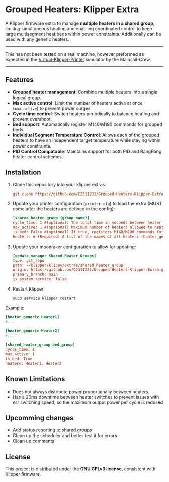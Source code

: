# Grouped Heaters: Klipper Extra

A Klipper firmware extra to manage **multiple heaters in a shared group**, limiting simultaneous heating and enabling coordinated control to keep large multisegment heat beds within power constraints. Additionally can be used with any generic heaters.

---

This has not been tested on a real machine, however preformed as expected in the [Virtual-Klipper-Printer](https://github.com/mainsail-crew/virtual-klipper-printer) simulator by the Mainsail-Crew.

---

## Features

- **Grouped heater management**: Combine multiple heaters into a single logical group.  
- **Max active control**: Limit the number of heaters active at once (`max_active`) to prevent power surges.  
- **Cycle time control**: Switch heaters periodically to balance heating and prevent overshoot.  
- **Bed support**: Automatically register M140/M190 commands for grouped beds.
- **Individual Segment Temperature Control**: Allows each of the grouped heaters to have an independent target temperature while staying within power constraints.
- **PID Control Compatable**: Maintains support for both PID and BangBang heater control schemes.

## Installation

1. Clone this repository into your klipper extras:

   ```ini
   git clone https://github.com/C2311231/Grouped-Heaters-Klipper-Extra.git ~/klipper/klippy/extras/shared_heater_group/
   ```

2. Update your printer configuration (`printer.cfg`) to load the extra (MUST come after the heaters are defined in the config):

   ```ini
   [shared_heater_group {group_name}]
   cycle_time: 1 #(optional) The total time in seconds between heater scheduling (lower times increase heater responsiveness but reduses maximum power output). Default: `1.0` could cause problems if greater than 5.  
   max_active: 1 #(optional) Maximum number of heaters allowed to heat simultaneously. Default: `1`.
   is_bed: False #(optional) If true, registers M140/M190 commands for the group. (Can not have a seprate heatbed in configuration) 
   heaters: # (Required) A list of the names of all heaters (heater_generic recommended) in the group seperated by commas
   ```

3. Update your moonraker configuration to allow for updating:

   ```ini
   [update_manager Shared_Heater_Groups]
   type: git_repo
   path: ~/klipper/klippy/extras/shared_heater_group
   origin: https://github.com/C2311231/Grouped-Heaters-Klipper-Extra.git
   primary_branch: main
   is_system_service: false
   ```

4. Restart Klipper:

   ```bash
   sudo service klipper restart
   ```

Example:  

```ini
[heater_generic Heater1]
#...

[heater_generic Heater2]
#...

[shared_heater_group bed_group]
cycle_time: 1
max_active: 1
is_bed: True
heaters: Heater1, Heater2
```

## Known Limitations

- Does not always distribute power proportionally between heaters.
- Has a 20ms downtime between heater switches to prevent issues with ssr switching speed, so the maximum output power per cycle is redused

## Upcomming changes

- Add status reporting to shared groups
- Clean up the scheduler and better test it for errors
- Clean up comments

## License

This project is distributed under the **GNU GPLv3 license**, consistent with Klipper firmware.
